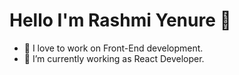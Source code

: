 # Hello I'm Rashmi Yenure 👋

- 👀 I love to work on Front-End development.
- 🌱 I’m currently working as React Developer.
